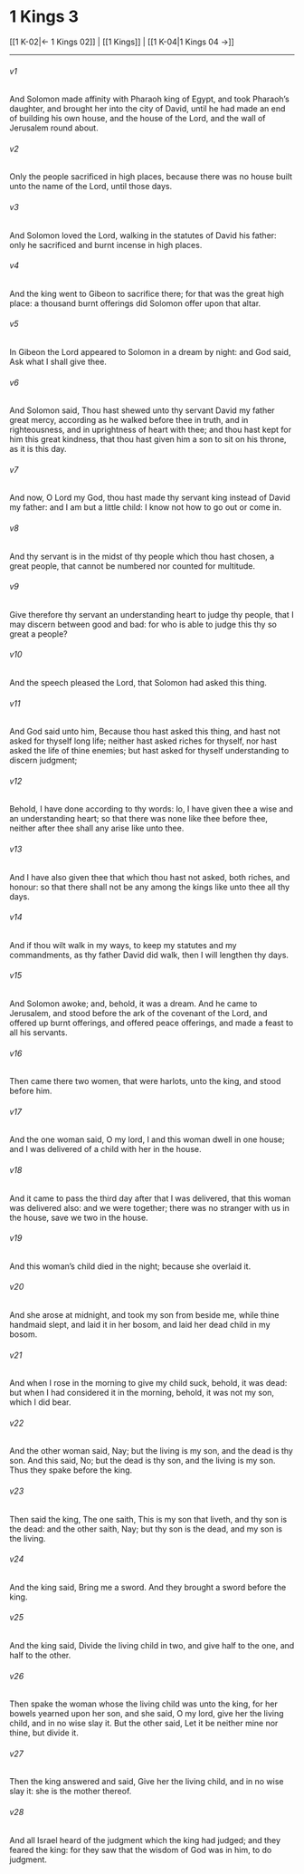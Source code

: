 # 1 Kings 3

[[1 K-02|← 1 Kings 02]] | [[1 Kings]] | [[1 K-04|1 Kings 04 →]]
***

###### v1
And Solomon made affinity with Pharaoh king of Egypt, and took Pharaoh’s daughter, and brought her into the city of David, until he had made an end of building his own house, and the house of the Lord, and the wall of Jerusalem round about.
###### v2
Only the people sacrificed in high places, because there was no house built unto the name of the Lord, until those days.
###### v3
And Solomon loved the Lord, walking in the statutes of David his father: only he sacrificed and burnt incense in high places.
###### v4
And the king went to Gibeon to sacrifice there; for that was the great high place: a thousand burnt offerings did Solomon offer upon that altar.
###### v5
In Gibeon the Lord appeared to Solomon in a dream by night: and God said, Ask what I shall give thee.
###### v6
And Solomon said, Thou hast shewed unto thy servant David my father great mercy, according as he walked before thee in truth, and in righteousness, and in uprightness of heart with thee; and thou hast kept for him this great kindness, that thou hast given him a son to sit on his throne, as it is this day.
###### v7
And now, O Lord my God, thou hast made thy servant king instead of David my father: and I am but a little child: I know not how to go out or come in.
###### v8
And thy servant is in the midst of thy people which thou hast chosen, a great people, that cannot be numbered nor counted for multitude.
###### v9
Give therefore thy servant an understanding heart to judge thy people, that I may discern between good and bad: for who is able to judge this thy so great a people?
###### v10
And the speech pleased the Lord, that Solomon had asked this thing.
###### v11
And God said unto him, Because thou hast asked this thing, and hast not asked for thyself long life; neither hast asked riches for thyself, nor hast asked the life of thine enemies; but hast asked for thyself understanding to discern judgment;
###### v12
Behold, I have done according to thy words: lo, I have given thee a wise and an understanding heart; so that there was none like thee before thee, neither after thee shall any arise like unto thee.
###### v13
And I have also given thee that which thou hast not asked, both riches, and honour: so that there shall not be any among the kings like unto thee all thy days.
###### v14
And if thou wilt walk in my ways, to keep my statutes and my commandments, as thy father David did walk, then I will lengthen thy days.
###### v15
And Solomon awoke; and, behold, it was a dream. And he came to Jerusalem, and stood before the ark of the covenant of the Lord, and offered up burnt offerings, and offered peace offerings, and made a feast to all his servants.
###### v16
Then came there two women, that were harlots, unto the king, and stood before him.
###### v17
And the one woman said, O my lord, I and this woman dwell in one house; and I was delivered of a child with her in the house.
###### v18
And it came to pass the third day after that I was delivered, that this woman was delivered also: and we were together; there was no stranger with us in the house, save we two in the house.
###### v19
And this woman’s child died in the night; because she overlaid it.
###### v20
And she arose at midnight, and took my son from beside me, while thine handmaid slept, and laid it in her bosom, and laid her dead child in my bosom.
###### v21
And when I rose in the morning to give my child suck, behold, it was dead: but when I had considered it in the morning, behold, it was not my son, which I did bear.
###### v22
And the other woman said, Nay; but the living is my son, and the dead is thy son. And this said, No; but the dead is thy son, and the living is my son. Thus they spake before the king.
###### v23
Then said the king, The one saith, This is my son that liveth, and thy son is the dead: and the other saith, Nay; but thy son is the dead, and my son is the living.
###### v24
And the king said, Bring me a sword. And they brought a sword before the king.
###### v25
And the king said, Divide the living child in two, and give half to the one, and half to the other.
###### v26
Then spake the woman whose the living child was unto the king, for her bowels yearned upon her son, and she said, O my lord, give her the living child, and in no wise slay it. But the other said, Let it be neither mine nor thine, but divide it.
###### v27
Then the king answered and said, Give her the living child, and in no wise slay it: she is the mother thereof.
###### v28
And all Israel heard of the judgment which the king had judged; and they feared the king: for they saw that the wisdom of God was in him, to do judgment. 
